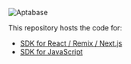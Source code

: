 ![Aptabase](https://aptabase.com/og.png)

This repository hosts the code for:

- [SDK for React / Remix / Next.js](./packages/react/README.md)
- [SDK for JavaScript](./packages/web/README.md)
